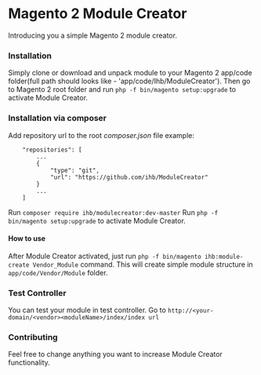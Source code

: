 # Magento 2 Module Creator #
Introducing you a simple Magento 2 module creator.

### Installation ###
Simply clone or download and unpack module to your Magento 2 app/code folder(full path should looks like - 'app/code/Ihb/ModuleCreator').
Then go to Magento 2 root folder and run `php -f bin/magento setup:upgrade` to activate Module Creator.

### Installation via composer ###
Add repository url to the root *composer.json* file
example:

```
    "repositories": [
        ...
        {
            "type": "git",
            "url": "https://github.com/ihb/ModuleCreator"
        }
        ...
    ]
```
Run `composer require ihb/modulecreator:dev-master`
Run `php -f bin/magento setup:upgrade` to activate Module Creator.

#### How to use ###
After Module Creator activated, just run `php -f bin/magento ihb:module-create Vendor_Module` command. This will
create simple module structure in `app/code/Vendor/Module` folder.

### Test Controller ###
You can test your module in test controller. Go to `http://<your-domain/<vendor><moduleName>/index/index url`

### Contributing ###
Feel free to change anything you want to increase Module Creator functionality.

